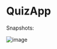 # QuizApp

Snapshots:

![image](https://github.com/Sachit-10/QuizApp/assets/88854565/06defdca-eec5-4e2a-9816-907ec6076ad3)



